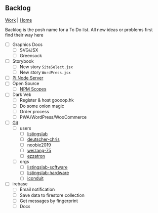 ## Backlog

[Work](../) | [Home](../../..)

Backlog is the posh name for a To Do list.
All new ideas or problems first find their way here

- [ ] Graphics Docs
  - [ ] SVG/JSX
  - [ ] Greensock
- [ ] Storybook
  - [ ] New story `SiteSelect.jsx`
  - [ ] New story `WordPress.jsx`
- [ ] [Pi Node Server](../tech/pi/pi-node-server)
- [ ] Open Source
  - [ ] [NPM Scopes](npm-scopes)
- [ ] Dark Veb
  - [ ] Register & host goooop.hk
  - [ ] Do some onion magic
  - [ ] Order process
  - [ ] PWA/WordPress/WooCommerce
- [ ] [Git](../tech/git)
  - [ ] users
    - [ ] [listingslab](https://github.com/listingslab)
    - [ ] [deutscher-chris](https://github.com/deutscher-chris)
    - [ ] [noobie2019](https://github.com/noobie2019)
    - [ ] [weizang-75](https://github.com/weizang-75)
    - [ ] [ezzatron](https://github.com/ezzatron)
  - [ ] orgs
    - [ ] [listingslab-software](https://github.com/listingslab-software)
    - [ ] [listingslab-hardware](https://github.com/listingslab-hardware)
    - [ ] [iconduit](https://github.com/iconduit)
- [ ] irebase
  - [ ] Email notification
  - [ ] Save data to firestore collection
  - [ ] Get messages by fingerprint
  - [ ] Docs